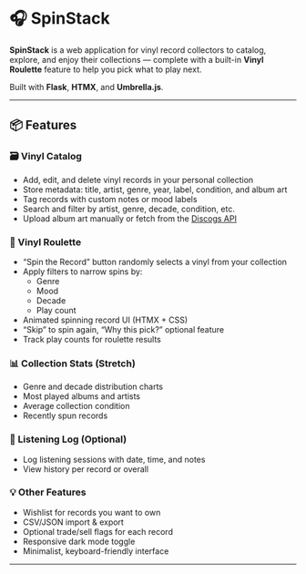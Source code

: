 # 🎧 SpinStack

**SpinStack** is a web application for vinyl record collectors to catalog, explore, and enjoy their collections — complete with a built-in **Vinyl Roulette** feature to help you pick what to play next.

Built with **Flask**, **HTMX**, and **Umbrella.js**.

---

## 📦 Features

### 🗃️ Vinyl Catalog
- Add, edit, and delete vinyl records in your personal collection
- Store metadata: title, artist, genre, year, label, condition, and album art
- Tag records with custom notes or mood labels
- Search and filter by artist, genre, decade, condition, etc.
- Upload album art manually or fetch from the [Discogs API](https://www.discogs.com/developers/)

### 🎲 Vinyl Roulette
- “Spin the Record” button randomly selects a vinyl from your collection
- Apply filters to narrow spins by:
  - Genre
  - Mood
  - Decade
  - Play count
- Animated spinning record UI (HTMX + CSS)
- “Skip” to spin again, “Why this pick?” optional feature
- Track play counts for roulette results

### 📊 Collection Stats (Stretch)
- Genre and decade distribution charts
- Most played albums and artists
- Average collection condition
- Recently spun records

### 📝 Listening Log (Optional)
- Log listening sessions with date, time, and notes
- View history per record or overall

### 💡 Other Features
- Wishlist for records you want to own
- CSV/JSON import & export
- Optional trade/sell flags for each record
- Responsive dark mode toggle
- Minimalist, keyboard-friendly interface

---
